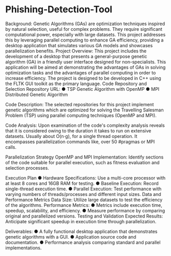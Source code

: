 # Phishing-Detection-Tool
Background:
Genetic Algorithms (GAs) are optimization techniques inspired by natural selection, useful
for complex problems. They require significant computational power, especially with large
datasets. This project addresses this by leveraging parallel computing to enhance GA
efficiency, providing a desktop application that simulates various GA models and showcases
parallelization benefits.
Project Overview:
This project includes the development of a desktop that presents a general-purpose genetic
algorithm (GA) in a friendly user interface designed for non-specialists. This application will
be aimed at demonstrating the advantages of GAs in solving optimization tasks and the
advantages of parallel computing in order to increase efficiency. The project is designed to be
developed in C++ using the FLTK GUI toolkit as the primary language.
Code Repository and Selection
Repository URL:
● TSP Genetic Algorithm with OpenMP
● MPI Distributed Genetic Algorithm

Code Description: The selected repositories for this project implement genetic algorithms
which are optimized for solving the Travelling Salesman Problem (TSP) using parallel
computing techniques (OpenMP and MPI).

Code Analysis: Upon examination of the code's complexity analysis reveals that it is
considered owing to the duration it takes to run on extensive datasets. Usually about O(n⋅g),
for a single thread operation. It encompasses parallelization commands like, over 50 #pragmas
or MPI calls.


Parallelization Strategy
OpenMP and MPI Implementation: Identify sections of the code suitable for parallel
execution, such as fitness evaluation and selection processes.

Execution Plan
● Hardware Specifications: Use a multi-core processor with at least 8 cores and 16GB
RAM for testing.
● Baseline Execution: Record single-thread execution time.
● Parallel Execution: Test performance with varying numbers of threads/processes and
different input sizes.
Data and Performance Metrics
Data Size: Utilize large datasets to test the efficiency of the algorithms.
Performance Metrics:
● Metrics include execution time, speedup, scalability, and efficiency.
● Measure performance by comparing original and parallelized versions.
Testing and Validation
Expected Results: Anticipate significant speedup in execution time through parallelization.


Deliverables:
● A fully functional desktop application that demonstrates genetic algorithms with a GUI.
● Application source code and documentation.
● Performance analysis comparing standard and parallel implementations.
